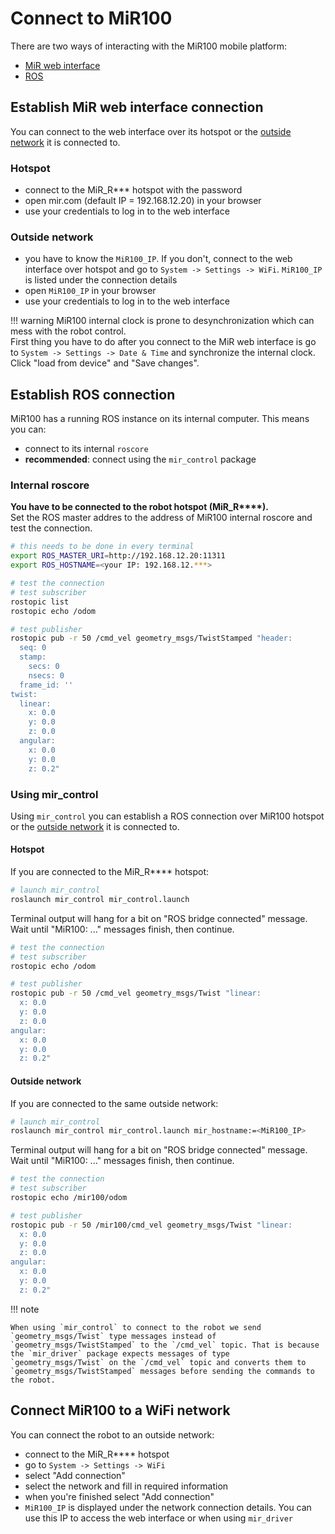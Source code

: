 # Connect to MiR100
There are two ways of interacting with the MiR100 mobile platform:

- [MiR web interface](#establish-mir-web-interface-connection)
- [ROS](#establish-ros-connection)


## Establish MiR web interface connection
You can connect to the web interface over its hotspot or the [outside network](#connect-mir100-to-a-wifi-network) it is connected to.

### Hotspot
- connect to the MiR_R*** hotspot with the password
- open mir.com (default IP = 192.168.12.20) in your browser
- use your credentials to log in to the web interface

### Outside network
- you have to know the `MiR100_IP`. If you don't, connect to the web interface over hotspot and go to `System -> Settings -> WiFi`. `MiR100_IP` is listed under the connection details
- open `MiR100_IP` in your browser
- use your credentials to log in to the web interface

!!! warning
    MiR100 internal clock is prone to desynchronization which can mess with the robot control.  
    First thing you have to do after you connect to the MiR web interface is go to `System -> Settings -> Date & Time` and synchronize the internal clock. Click "load from device" and "Save changes".



## Establish ROS connection
MiR100 has a running ROS instance on its internal computer. This means you can:

- connect to its internal `roscore`
- **recommended**: connect using the `mir_control` package

### Internal roscore
**You have to be connected to the robot hotspot (MiR_R\*\*\*\*).**  
Set the ROS master addres to the address of MiR100 internal roscore and test the connection.

```bash
# this needs to be done in every terminal
export ROS_MASTER_URI=http://192.168.12.20:11311
export ROS_HOSTNAME=<your IP: 192.168.12.***>

# test the connection
# test subscriber
rostopic list
rostopic echo /odom

# test publisher
rostopic pub -r 50 /cmd_vel geometry_msgs/TwistStamped "header:
  seq: 0
  stamp:
    secs: 0
    nsecs: 0
  frame_id: ''
twist:
  linear:
    x: 0.0
    y: 0.0
    z: 0.0
  angular:
    x: 0.0
    y: 0.0
    z: 0.2"
```

### Using mir_control
Using `mir_control` you can establish a ROS connection over MiR100 hotspot or the [outside network](#connect-mir100-to-a-wifi-network) it is connected to.

#### Hotspot
If you are connected to the MiR_R**** hotspot:

```bash
# launch mir_control
roslaunch mir_control mir_control.launch
```

Terminal output will hang for a bit on "ROS bridge connected" message.  
Wait until "MiR100: ..." messages finish, then continue.

```bash
# test the connection
# test subscriber
rostopic echo /odom

# test publisher
rostopic pub -r 50 /cmd_vel geometry_msgs/Twist "linear:
  x: 0.0
  y: 0.0
  z: 0.0
angular:
  x: 0.0
  y: 0.0
  z: 0.2"
```

#### Outside network
If you are connected to the same outside network:

```bash
# launch mir_control
roslaunch mir_control mir_control.launch mir_hostname:=<MiR100_IP>
```
Terminal output will hang for a bit on "ROS bridge connected" message.  
Wait until "MiR100: ..." messages finish, then continue.

```bash
# test the connection
# test subscriber
rostopic echo /mir100/odom

# test publisher
rostopic pub -r 50 /mir100/cmd_vel geometry_msgs/Twist "linear:
  x: 0.0
  y: 0.0
  z: 0.0
angular:
  x: 0.0
  y: 0.0
  z: 0.2"
```

!!! note
    
    When using `mir_control` to connect to the robot we send `geometry_msgs/Twist` type messages instead of `geometry_msgs/TwistStamped` to the `/cmd_vel` topic. That is because the `mir_driver` package expects messages of type `geometry_msgs/Twist` on the `/cmd_vel` topic and converts them to `geometry_msgs/TwistStamped` messages before sending the commands to the robot.

## Connect MiR100 to a WiFi network
You can connect the robot to an outside network:

- connect to the MiR_R**** hotspot
- go to `System -> Settings -> WiFi`
- select "Add connection"
- select the network and fill in required information
- when you're finished select "Add connection"
- `MiR100_IP` is displayed under the network connection details. You can use this IP to access the web interface or when using `mir_driver`
